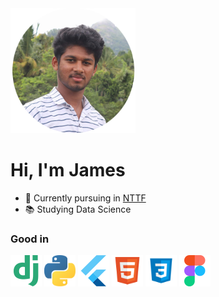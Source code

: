 <img src="images/avatar.png" height="200" width="200" alt="James profile picture">

# Hi,  I'm James 


- 🏫 Currently pursuing in [NTTF](https://www.nttftrg.com)
- 📚 Studying Data Science

### Good in
<img src="images/django.png" height="50" width="50" alt="James profile picture"><addr>
<img src="images/python.png" height="50" width="50" alt="James profile picture">
<img src="images/flutter.png" height="50" width="50" alt="James profile picture">
<img src="images/html.png" height="50" width="50" alt="James profile picture">
<img src="images/css.png" height="50" width="50" alt="James profile picture">
<img src="images/figma.png" height="50" width="50" alt="James profile picture">

